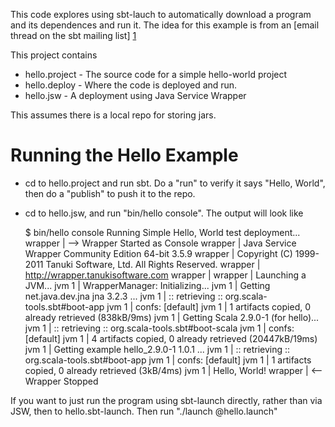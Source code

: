 This code explores using sbt-lauch to automatically download a program and its dependences and run it. The idea for this example is from an [email thread on the sbt mailing list] [1]

This project contains

* hello.project - The source code for a simple hello-world project
* hello.deploy - Where the code is deployed and run. 
* hello.jsw - A deployment using Java Service Wrapper

This assumes there is a local repo for storing jars.

Running the Hello Example
=========================

- cd to hello.project and run sbt. Do a "run" to verify it says "Hello, World", then do a "publish" to push it to the repo.
- cd to hello.jsw, and run "bin/hello console". The output will look like

	$ bin/hello  console
	Running Simple Hello, World test deployment...
	wrapper  | --> Wrapper Started as Console
	wrapper  | Java Service Wrapper Community Edition 64-bit 3.5.9
	wrapper  |   Copyright (C) 1999-2011 Tanuki Software, Ltd. All Rights Reserved.
	wrapper  |     http://wrapper.tanukisoftware.com
	wrapper  |
	wrapper  | Launching a JVM...
	jvm 1    | WrapperManager: Initializing...
	jvm 1    | Getting net.java.dev.jna jna 3.2.3 ...
	jvm 1    | :: retrieving :: org.scala-tools.sbt#boot-app
	jvm 1    |      confs: [default]
	jvm 1    |      1 artifacts copied, 0 already retrieved (838kB/9ms)
	jvm 1    | Getting Scala 2.9.0-1 (for hello)...
	jvm 1    | :: retrieving :: org.scala-tools.sbt#boot-scala
	jvm 1    |      confs: [default]
	jvm 1    |      4 artifacts copied, 0 already retrieved (20447kB/19ms)
	jvm 1    | Getting example hello_2.9.0-1 1.0.1 ...
	jvm 1    | :: retrieving :: org.scala-tools.sbt#boot-app
	jvm 1    |      confs: [default]
	jvm 1    |      1 artifacts copied, 0 already retrieved (3kB/4ms)
	jvm 1    | Hello, World!
	wrapper  | <-- Wrapper Stopped

If you want to just run the program using sbt-launch directly, rather than via JSW, then to hello.sbt-launch. Then run "./launch @hello.launch"

[1]: https://groups.google.com/forum/#!msg/simple-build-tool/ofJjd4u31hA/4_JYgFa3ByIJ


